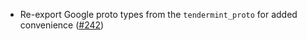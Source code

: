 - Re-export Google proto types from the `tendermint_proto` for added convenience
  ([\#242](https://github.com/cosmos/ibc-proto-rs/pull/242))
